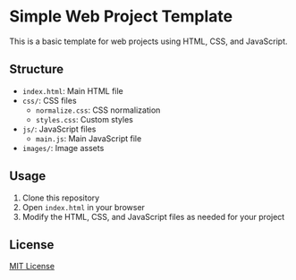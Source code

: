 # Simple Web Project Template

This is a basic template for web projects using HTML, CSS, and JavaScript.

## Structure

- `index.html`: Main HTML file
- `css/`: CSS files
  - `normalize.css`: CSS normalization
  - `styles.css`: Custom styles
- `js/`: JavaScript files
  - `main.js`: Main JavaScript file
- `images/`: Image assets

## Usage

1. Clone this repository
2. Open `index.html` in your browser
3. Modify the HTML, CSS, and JavaScript files as needed for your project

## License

[MIT License](https://opensource.org/licenses/MIT)
